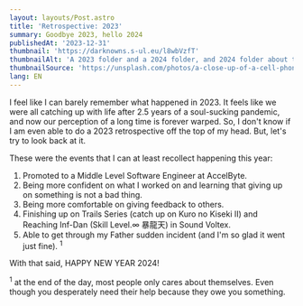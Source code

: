 ```yaml
---
layout: layouts/Post.astro
title: 'Retrospective: 2023'
summary: Goodbye 2023, hello 2024
publishedAt: '2023-12-31'
thumbnail: 'https://darknowns.s-ul.eu/l8wbVzfT'
thumbnailAlt: 'A 2023 folder and a 2024 folder, and 2024 folder about to be opened'
thumbnailSource: 'https://unsplash.com/photos/a-close-up-of-a-cell-phone-screen-with-numbers-on-it-mis7syjThUU'
lang: EN
---
```


I feel like I can barely remember what happened in 2023. It feels like we were all catching up with life after 2.5 years of a soul-sucking pandemic, and now our perception of a long time is forever warped. So, I don't know if I am even able to do a 2023 retrospective off the top of my head. But, let's try to look back at it.

These were the events that I can at least recollect happening this year:

1. Promoted to a Middle Level Software Engineer at AccelByte.
2. Being more confident on what I worked on and learning that giving up on something is not a bad thing.
3. Being more comfortable on giving feedback to others.
4. Finishing up on Trails Series (catch up on Kuro no Kiseki II) and Reaching Inf-Dan (Skill Level.∞ 暴龍天) in Sound Voltex.
5. Able to get through my Father sudden incident (and I'm so glad it went just fine). <sup>1</sup>

With that said, HAPPY NEW YEAR 2024!

<sup>1</sup> at the end of the day, most people only cares about themselves. Even though you desperately need their help because they owe you something.

